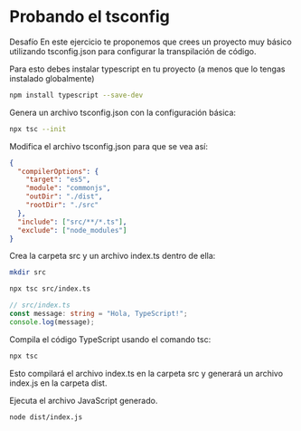 # Probando el tsconfig

Desafío
En este ejercicio te proponemos que crees un proyecto muy básico utilizando tsconfig.json para configurar la transpilación de código.

Para esto debes instalar typescript en tu proyecto (a menos que lo tengas instalado globalmente)

```bash
npm install typescript --save-dev
```

Genera un archivo tsconfig.json con la configuración básica:

```bash
npx tsc --init
```

Modifica el archivo tsconfig.json para que se vea así:

```json
{
  "compilerOptions": {
    "target": "es5",
    "module": "commonjs",
    "outDir": "./dist",
    "rootDir": "./src"
  },
  "include": ["src/**/*.ts"],
  "exclude": ["node_modules"]
}
```

Crea la carpeta src y un archivo index.ts dentro de ella:

```bash
mkdir src
```

```bash
npx tsc src/index.ts
```

```ts
// src/index.ts
const message: string = "Hola, TypeScript!";
console.log(message);
```

Compila el código TypeScript usando el comando tsc:

```bash
npx tsc
```

Esto compilará el archivo index.ts en la carpeta src y generará un archivo index.js en la carpeta dist.

Ejecuta el archivo JavaScript generado.

```bash
node dist/index.js
```
